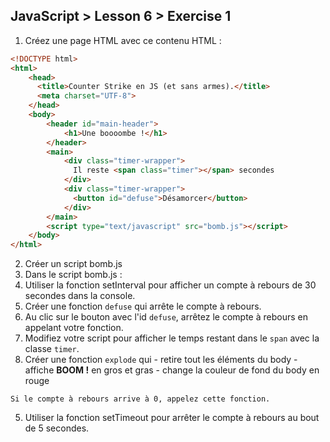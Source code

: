 ## JavaScript > Lesson 6 > Exercise 1

1. Créez une page HTML avec ce contenu HTML :
```html
<!DOCTYPE html>
<html>
    <head>
      <title>Counter Strike en JS (et sans armes).</title>
      <meta charset="UTF-8">
    </head>
    <body>
        <header id="main-header">
            <h1>Une boooombe !</h1>
        </header>
        <main>
            <div class="timer-wrapper">
              Il reste <span class="timer"></span> secondes
            </div>
            <div class="timer-wrapper">
              <button id="defuse">Désamorcer</button>
            </div>
        </main>
        <script type="text/javascript" src="bomb.js"></script>
    </body>
</html>
```

2. Créer un script bomb.js
3. Dans le script bomb.js :
  1. Utiliser la fonction setInterval pour afficher un compte à rebours de 30 secondes dans la console.
  2. Créer une fonction `defuse` qui arrête le compte à rebours.
  3. Au clic sur le bouton avec l'id `defuse`, arrêtez le compte à rebours en appelant votre fonction.
  4. Modifiez votre script pour afficher le temps restant dans le `span` avec la classe `timer`.
  5. Créer une fonction `explode` qui
    - retire tout les éléments du body
    - affiche **BOOM !** en gros et gras
    - change la couleur de fond du body en rouge

    Si le compte à rebours arrive à 0, appelez cette fonction.
  5. Utiliser la fonction setTimeout pour arrêter le compte à rebours au bout de 5 secondes.
